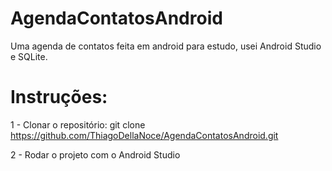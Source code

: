 # AgendaContatosAndroid
Uma agenda de contatos feita em android para estudo, usei Android Studio e SQLite.

# Instruções:
1 - Clonar o repositório: git clone https://github.com/ThiagoDellaNoce/AgendaContatosAndroid.git

2 - Rodar o projeto com o Android Studio
